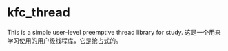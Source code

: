 # kfc_thread

This is a simple user-level preemptive thread library for study.
这是一个用来学习使用的用户级线程库，它是抢占式的。
